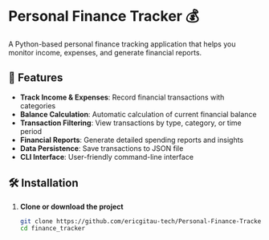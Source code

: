 # Personal Finance Tracker 💰

A Python-based personal finance tracking application that helps you monitor income, expenses, and generate financial reports.

## 🚀 Features

- **Track Income & Expenses**: Record financial transactions with categories
- **Balance Calculation**: Automatic calculation of current financial balance
- **Transaction Filtering**: View transactions by type, category, or time period
- **Financial Reports**: Generate detailed spending reports and insights
- **Data Persistence**: Save transactions to JSON file
- **CLI Interface**: User-friendly command-line interface

## 🛠️ Installation

1. **Clone or download the project**
   ```bash
   git clone https://github.com/ericgitau-tech/Personal-Finance-Tracker.git
   cd finance_tracker
